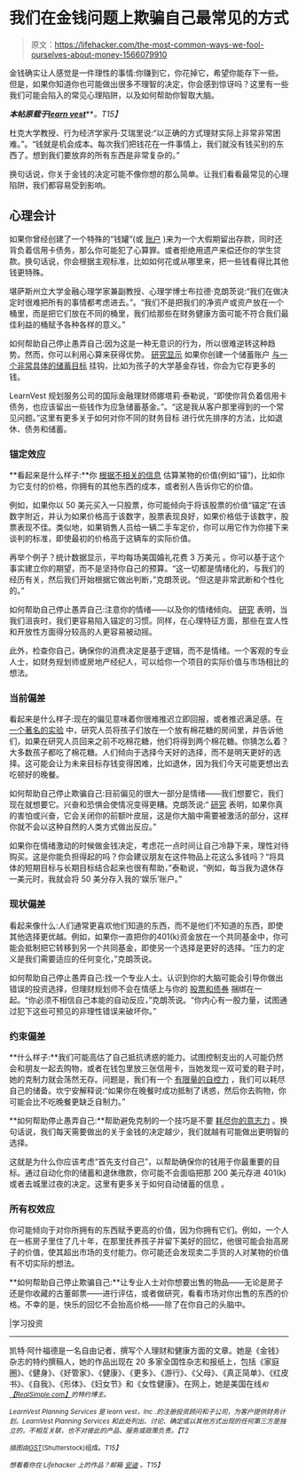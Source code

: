 # 我们在金钱问题上欺骗自己最常见的方式

> 原文：<https://lifehacker.com/the-most-common-ways-we-fool-ourselves-about-money-1566079910>

金钱确实让人感觉是一件理性的事情:你赚到它，你花掉它，希望你能存下一些。但是，如果你知道你也可能做出很多不理智的决定，你会感到惊讶吗？这里有一些我们可能会陷入的常见心理陷阱，以及如何帮助你智取大脑。



***本帖原载于***[***learn vest***](http://www.learnvest.com/2014/04/fool-ourselves-about-money/)***。*T15】**

杜克大学教授、行为经济学家丹·艾瑞里说:“以正确的方式理财实际上非常非常困难。”。“钱就是机会成本。每次我们把钱花在一件事情上，我们就没有钱买别的东西了。想到我们要放弃的所有东西是非常复杂的。”

换句话说，你关于金钱的决定可能不像你想的那么简单。让我们看看最常见的心理陷阱，我们都容易受到影响。

## 心理会计

如果你曾经创建了一个特殊的“钱罐”(或 [账户](http://www.learnvest.com/knowledge-center/bankrate-money-market-interest-rate-calculator/) )来为一个大假期留出存款，同时还背负着信用卡债务，那么你可能犯了心算罪。或者拒绝用遗产来偿还你的学生贷款。换句话说，你会根据主观标准，比如如何花或从哪里来，把一些钱看得比其他钱更特殊。

堪萨斯州立大学金融心理学家兼副教授、心理学博士布拉德·克朗茨说:“我们在做决定时很难把所有的事情都考虑进去。”。“我们不是把我们的净资产或资产放在一个桶里，而是把它们放在不同的桶里，我们给那些在财务健康方面可能不符合我们最佳利益的桶赋予各种各样的意义。”

如何帮助自己停止愚弄自己:因为这是一种无意识的行为，所以很难逆转这种趋势。然而，你可以利用心算来获得优势。 [研究显示](http://www.learnvest.com/2013/11/open-a-savings-account-for-kids/) 如果你创建一个储蓄账户 [与一个非常具体的储蓄目标](http://twocents.lifehacker.com/the-best-place-to-park-your-money-based-on-your-saving-1543781226) 挂钩，比如为孩子的大学基金存钱，你会为它存更多的钱。

LearnVest 规划服务公司的国际金融理财师娜塔莉·泰勒说，“即使你背负着信用卡债务，也应该留出一些钱作为应急储蓄基金。”。“这是我从客户那里得到的一个常见问题。”这里有更多关于如何对你不同的财务目标 进行优先排序的方法，比如退休、债务和储蓄。

### 锚定效应

**看起来是什么样子:**你 [根据不相关的信息](http://lifehacker.com/how-your-brain-corrupts-your-shopping-choices-5968125) 估算某物的价值(例如“锚”)，比如你为它支付的价格，你拥有的其他东西的成本，或者别人告诉你它的价值。

例如，如果你以 50 美元买入一只股票，你可能倾向于将该股票的价值“锚定”在该数字附近，并认为如果价格高于该数字，股票表现良好，如果价格低于该数字，股票表现不佳。类似地，如果销售人员给一辆二手车定价，你可以用它作为你接下来谈判的标准，即使最初的价格高于这辆车的实际价值。

再举个例子？统计数据显示，平均每场美国婚礼花费 3 万美元 。你可以基于这个事实建立你的期望，而不是坚持你自己的预算。“这一切都是情绪化的，与我们的经历有关，然后我们开始根据它做出判断，”克朗茨说。“但这是非常武断和个性化的。”

如何帮助自己停止愚弄自己:注意你的情绪——以及你的情绪倾向。 [研究](http://psycnet.apa.org/index.cfm?fa=buy.optionToBuy&id=2012-03639-004) 表明，当我们沮丧时，我们更容易陷入锚定的习惯。同样，在心理特征方面，那些在宜人性和开放性方面得分较高的人更容易被动摇。

此外，检查你自己，确保你的消费决定是基于逻辑，而不是情绪。一个客观的专业人士，如财务规划师或房地产经纪人，可以给你一个项目的实际价值与市场相比的想法。

### 当前偏差

看起来是什么样子:现在的偏见意味着你很难推迟立即回报，或者推迟满足感。在 [一个著名的实验](http://healthland.time.com/2011/09/06/the-secrets-of-self-control-the-marshmallow-test-40-years-later/) 中，研究人员将孩子们放在一个放有棉花糖的房间里，并告诉他们，如果在研究人员回来之前不吃棉花糖，他们将得到两个棉花糖。你猜怎么着？大多数孩子都吃了棉花糖。人们倾向于选择今天好的选择，而不是明天更好的选择。这可能会让为未来目标存钱变得困难，比如退休，因为我们今天可能更想出去吃顿好的晚餐。

如何帮助自己停止欺骗自己:目前偏见的很大一部分是情绪——我们想要它，我们现在就想要它。兴奋和恐惧会使情况变得更糟。克朗茨说:“ [研究](http://www.scientificamerican.com/article/this-is-your-brain-in-meltdown/) 表明，如果你真的害怕或兴奋，它会关闭你的前额叶皮层，这是你大脑中需要被激活的部分，这样你就不会以这种自然的人类方式做出反应。”

如果你在情绪激动的时候做金钱决定，考虑花一点时间让自己冷静下来，理性对待购买。这是你能负担得起的吗？你会建议朋友在这件物品上花这么多钱吗？“将具体的短期目标与长期目标结合起来也很有帮助，”泰勒说，“例如，每当我为退休存一美元时，我就会将 50 美分存入我的‘娱乐’账户。”

### 现状偏差

看起来像什么:人们通常更喜欢他们知道的东西，而不是他们不知道的东西，即使其他选择更优越。例如，如果你一直把你的401(k)资金放在一个共同基金中，你可能会抵制把它转移到另一个共同基金，即使另一个选择是更好的选择。“压力的定义是我们需要适应的任何变化，”克朗茨说。

如何帮助自己停止愚弄自己:找一个专业人士。认识到你的大脑可能会引导你做出错误的投资选择，但理财规划师不会在情感上与你的 [股票和债券](http://www.learnvest.com/knowledge-center/stocks-bonds-funds-whats-the-difference/) 捆绑在一起。“你必须不相信自己本能的自动反应，”克朗茨说。“你内心有一股力量，试图通过犯下这些可预见的非理性错误来破坏你。”

### 约束偏差

**什么样子:**我们可能高估了自己抵抗诱惑的能力。试图控制支出的人可能仍然会和朋友一起去购物，或者在钱包里放三张信用卡，当她发现一双可爱的鞋子时，她的克制力就会荡然无存。问题是，我们有一个 [有限量的自控力](http://lifehacker.com/how-self-control-works-and-how-to-boost-your-willpower-5802572) ，我们可以耗尽自己的储备。坎宁安解释说:“如果你在晚餐时成功抵制了诱惑，然后你去购物，你可能会比不吃晚餐更缺乏自制力。”

**如何帮助停止愚弄自己:**帮助避免克制的一个技巧是不要 [耗尽你的意志力](http://www.learnvest.com/2012/06/4-ways-willpower-affects-your-finances-and-how-to-increase-it/) 。换句话说，我们每天需要做出的关于金钱的决定越少，我们就越有可能做出更明智的选择。

这就是为什么你应该考虑“首先支付自己”，以帮助确保你的钱用于你最重要的目标。通过自动化你的储蓄和退休缴款，你可能不会面临把那 200 美元存进 401(k)或者去城里过夜的决定。这里有更多关于如何自动储蓄的信息 。

### 所有权效应

你可能倾向于对你所拥有的东西赋予更高的价值，因为你拥有它们。例如，一个人在一栋房子里住了几十年，在那里抚养孩子并留下美好的回忆，他很可能会抬高房子的价值，使其超出市场的支付能力。你可能还会发现卖二手货的人对某物的价值有不切实际的想法。

**如何帮助自己停止欺骗自己:**让专业人士对你想要出售的物品——无论是房子还是你收藏的古董邮票——进行评估，或者做研究，看看市场对你出售的东西的价格。不幸的是，快乐的回忆不会抬高价格——除了在你自己的头脑中。

|学习投资

* * *

凯特·阿什福德是一名自由记者，撰写个人理财和健康方面的文章。她是《金钱》杂志的特约撰稿人，她的作品出现在 20 多家全国性杂志和报纸上，包括《家庭圈》、《健身》、《好管家》、《健康》、《更多》、《游行》、《父母》、《真正简单》、《红皮书》、《自我》、《形体》、《妇女节》和《女性健康》。在网上，她是美国在线[<small></small>](http://www.lemondrop.com/bloggers/kate-ashford)*<small>*和*</small>[<small>*【RealSimple.com】*</small>](http://simplystated.realsimple.com/tag/kate-ashford/)<small>*的特约博主。*</small>*

*<small>*LearnVest Planning Services 是 learn vest，Inc .的注册投资顾问和子公司，为客户提供财务计划。LearnVest Planning Services 和此处列出、讨论、确定或以其他方式出现的任何第三方是独立的，不相互关联，也不对彼此的产品、服务或政策负责。【T2*</small>* 

*<small>*插图由*</small>[<small>*GST*</small>](http://www.shutterstock.com/pic.mhtml?id=175420247&src=id)<small>*(Shutterstock)组成。*T15】</small>*

*<small>*想看看你在 Lifehacker 上的作品？邮箱*</small> [<small>*安迪*</small>](mailto:andy@lifehacker.com) <small>*。*T15】</small>*